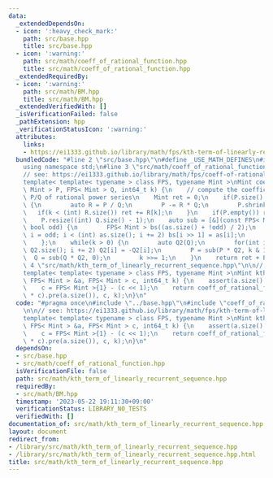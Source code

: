 ```yaml
---
data:
  _extendedDependsOn:
  - icon: ':heavy_check_mark:'
    path: src/base.hpp
    title: src/base.hpp
  - icon: ':warning:'
    path: src/math/coeff_of_rational_function.hpp
    title: src/math/coeff_of_rational_function.hpp
  _extendedRequiredBy:
  - icon: ':warning:'
    path: src/math/BM.hpp
    title: src/math/BM.hpp
  _extendedVerifiedWith: []
  _isVerificationFailed: false
  _pathExtension: hpp
  _verificationStatusIcon: ':warning:'
  attributes:
    links:
    - https://ei1333.github.io/library/math/fps/kth-term-of-linearly-recurrent-sequence.hpp
  bundledCode: "#line 2 \"src/base.hpp\"\n#define _USE_MATH_DEFINES\n#include <bits/stdc++.h>\n\
    using namespace std;\n#line 3 \"src/math/coeff_of_rational_function.hpp\"\n\n\
    // see: https://ei1333.github.io/library/math/fps/coeff-of-rational-function.hpp\n\
    template< template< typename > class FPS, typename Mint >\nMint coeff_of_rational_function(FPS<\
    \ Mint > P, FPS< Mint > Q, int64_t k) {\n    // compute the coefficient [x^k]\
    \ P/Q of rational power series\n    Mint ret = 0;\n    if(P.size() >= Q.size())\
    \ {\n        auto R = P / Q;\n        P -= R * Q;\n        P.shrink();\n     \
    \   if(k < (int) R.size()) ret += R[k];\n    }\n    if(P.empty()) return ret;\n\
    \    P.resize((int) Q.size() - 1);\n    auto sub = [&](const FPS< Mint > &as,\
    \ bool odd) {\n        FPS< Mint > bs((as.size() + !odd) / 2);\n        for(int\
    \ i = odd; i < (int) as.size(); i += 2) bs[i >> 1] = as[i];\n        return bs;\n\
    \    };\n    while(k > 0) {\n        auto Q2(Q);\n        for(int i = 1; i < (int)\
    \ Q2.size(); i += 2) Q2[i] = -Q2[i];\n        P = sub(P * Q2, k & 1);\n      \
    \  Q = sub(Q * Q2, 0);\n        k >>= 1;\n    }\n    return ret + P[0];\n}\n#line\
    \ 4 \"src/math/kth_term_of_linearly_recurrent_sequence.hpp\"\n\n// see: https://ei1333.github.io/library/math/fps/kth-term-of-linearly-recurrent-sequence.hpp\n\
    template< template< typename > class FPS, typename Mint >\nMint kth_term_of_linearly_recurrent_sequence(const\
    \ FPS< Mint > &a, FPS< Mint > c, int64_t k) {\n    assert(a.size() == c.size());\n\
    \    c = FPS< Mint >{1} - (c << 1);\n    return coeff_of_rational_function((a\
    \ * c).pre(a.size()), c, k);\n}\n"
  code: "#pragma once\n#include \"../base.hpp\"\n#include \"coeff_of_rational_function.hpp\"\
    \n\n// see: https://ei1333.github.io/library/math/fps/kth-term-of-linearly-recurrent-sequence.hpp\n\
    template< template< typename > class FPS, typename Mint >\nMint kth_term_of_linearly_recurrent_sequence(const\
    \ FPS< Mint > &a, FPS< Mint > c, int64_t k) {\n    assert(a.size() == c.size());\n\
    \    c = FPS< Mint >{1} - (c << 1);\n    return coeff_of_rational_function((a\
    \ * c).pre(a.size()), c, k);\n}\n"
  dependsOn:
  - src/base.hpp
  - src/math/coeff_of_rational_function.hpp
  isVerificationFile: false
  path: src/math/kth_term_of_linearly_recurrent_sequence.hpp
  requiredBy:
  - src/math/BM.hpp
  timestamp: '2023-05-22 19:11:30+09:00'
  verificationStatus: LIBRARY_NO_TESTS
  verifiedWith: []
documentation_of: src/math/kth_term_of_linearly_recurrent_sequence.hpp
layout: document
redirect_from:
- /library/src/math/kth_term_of_linearly_recurrent_sequence.hpp
- /library/src/math/kth_term_of_linearly_recurrent_sequence.hpp.html
title: src/math/kth_term_of_linearly_recurrent_sequence.hpp
---
```

